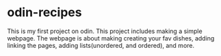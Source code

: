 # odin-recipes

This is my first project on odin.
This project includes making a simple webpage.
The webpage is about making creating your fav dishes,
adding linking the pages, adding lists(unordered, and ordered),
and more. 
